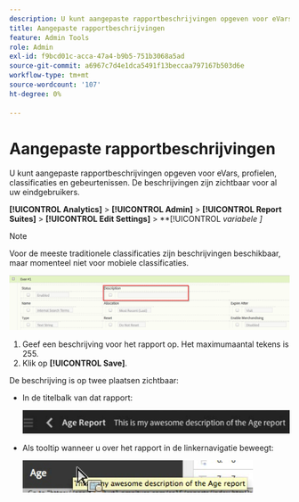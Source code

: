 ```yaml
---
description: U kunt aangepaste rapportbeschrijvingen opgeven voor eVars, profielen, classificaties en gebeurtenissen. De beschrijvingen zijn zichtbaar voor al uw eindgebruikers.
title: Aangepaste rapportbeschrijvingen
feature: Admin Tools
role: Admin
exl-id: f9bcd01c-acca-47a4-b9b5-751b3068a5ad
source-git-commit: a6967c7d4e1dca5491f13beccaa797167b503d6e
workflow-type: tm+mt
source-wordcount: '107'
ht-degree: 0%

---
```


# Aangepaste rapportbeschrijvingen

U kunt aangepaste rapportbeschrijvingen opgeven voor eVars, profielen, classificaties en gebeurtenissen. De beschrijvingen zijn zichtbaar voor al uw eindgebruikers.

**[!UICONTROL Analytics]** > **[!UICONTROL Admin]** > **[!UICONTROL Report Suites]** > **[!UICONTROL Edit Settings]** > **[!UICONTROL *variabele *]**

>[!NOTE]
>
>Voor de meeste traditionele classificaties zijn beschrijvingen beschikbaar, maar momenteel niet voor mobiele classificaties.

![](/help/admin/tools/assets/report_descriptions.png)

1. Geef een beschrijving voor het rapport op. Het maximumaantal tekens is 255.
1. Klik op **[!UICONTROL Save]**.

De beschrijving is op twee plaatsen zichtbaar:

* In de titelbalk van dat rapport:

  ![](/help/admin/tools/assets/report_description_2.png)

* Als tooltip wanneer u over het rapport in de linkernavigatie beweegt:

  ![](/help/admin/tools/assets/report_description_3.png)
